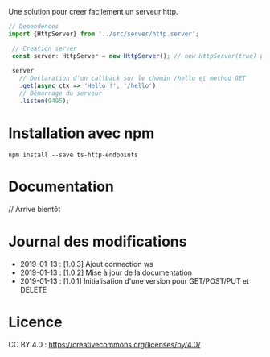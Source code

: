 
Une solution pour creer facilement un serveur http.

```ts
// Dependences
import {HttpServer} from '../src/server/http.server';

 // Creation server
 const server: HttpServer = new HttpServer(); // new HttpServer(true) pour afficher des logs
 
 server
   // Declaration d'un callback sur le chemin /hello et method GET
   .get(async ctx => 'Hello !', '/hello')
   // Démarrage du serveur
   .listen(9495);

```

# Installation avec npm
```
npm install --save ts-http-endpoints
```

# Documentation

// Arrive bientôt

# Journal des modifications
 - 2019-01-13 : [1.0.3] Ajout connection ws
 - 2019-01-13 : [1.0.2] Mise à jour de la documentation
 - 2019-01-13 : [1.0.1] Initialisation d'une version pour GET/POST/PUT et DELETE

# Licence
CC BY 4.0 : https://creativecommons.org/licenses/by/4.0/

